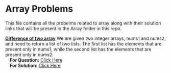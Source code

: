 # Array Problems
This file contains all the probelms related to array along with their solution links that will be present in the Array folder in this repo.


<u><b>Difference of two array</b></u>
We are given two integer arrays, nums1 and nums2, and need to return a list of two lists. The first list has the elements that are present only in nums1, while the second list has the elements that are present only in nums2.<br/>
   &emsp;**For Question:** [Click Here](https://leetcode.com/problems/find-the-difference-of-two-arrays/description/)<br/>
   &emsp;**For Solution:** [Click Here](./Array/9_diff_of_two_array_LC_2215.cpp)<br/>